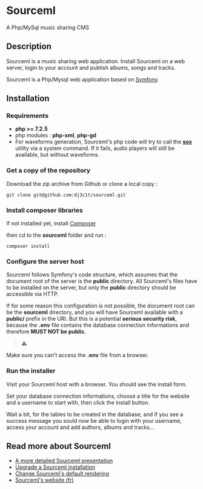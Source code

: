 # Sourceml

A Php/MySql music sharing CMS

## Description

Sourceml is a music sharing web application. Install Sourceml on a web server,
login to your account and publish albums, songs and tracks.

Sourceml is a Php/Mysql web application based on [Symfony](https://symfony.com/).

## Installation

### Requirements

* **php >= 7.2.5**
* php modules : **php-xml**, **php-gd**
* For waveforms generation, Sourceml's php code will try to call the
**[sox](http://sox.sourceforge.net)** utility via a system command. If it fails,
audio players will still be available, but without waveforms.

### Get a copy of the repository

Download the zip archive from Github or clone a local copy :

```shell
git clone git@github.com:dj3c1t/sourceml.git
```

### Install composer libraries

If not installed yet, install [Composer](https://getcomposer.org)

then cd to the **sourceml** folder and run :

```shell
composer install
```

### Configure the server host

Sourceml follows Symfony's code structure, which assumes that the document root
of the server is the **public** directory. All Sourceml's files have to be
installed on the server, but only the **public** directory should be accessible
via HTTP.

If for some reason this configuration is not possible, the document root can be
the **sourceml** directory, and you will have Sourceml available with a
**public/** prefix in the URI. But this is a potential **serious security
risk**, because the **.env** file contains the database connection informations
and therefore **MUST NOT be public**.

> :warning:

 Make sure you can't access the **.env** file from a browser.

### Run the installer

Visit your Sourceml host with a browser. You should see the install form.

Set your database connection informations, choose a title for the website and a
username to start with, then click the install button.

Wait a bit, for the tables to be created in the database, and if you see a success
message you sould now be able to login with your username, access your account and add authors, albums and tracks...

## Read more about Sourceml

* [A more detailed Sourceml presentation](docs/about.sourceml.md)
* [Upgrade a Sourceml installation](docs/upgrade.md)
* [Change Sourceml's default rendering](docs/change.ui.md)
* [Sourceml's website (fr)](http://sourceml.com/)